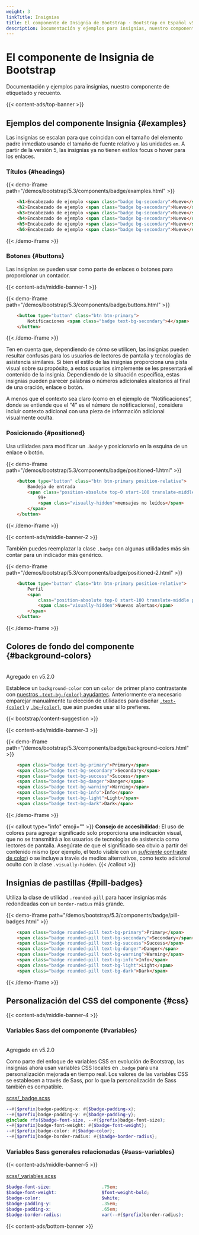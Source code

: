 ```yaml
---
weight: 3
linkTitle: Insignias
title: El componente de Insignia de Bootstrap · Bootstrap en Español v5.3
description: Documentación y ejemplos para insignias, nuestro componente de etiquetado y recuento.
---
```


# El componente de Insignia de Bootstrap

Documentación y ejemplos para insignias, nuestro componente de etiquetado y recuento.

{{< content-ads/top-banner >}}

Ejemplos del componente Insignia {#examples}
---------------------

Las insignias se escalan para que coincidan con el tamaño del elemento padre inmediato usando el tamaño de fuente relativo y las unidades `em`. A partir de la versión 5, las insignias ya no tienen estilos focus o hover para los enlaces.

### Títulos {#headings}

{{< demo-iframe path="/demos/bootstrap/5.3/components/badge/examples.html" >}}
```html {filename="HTML"}
    <h1>Encabezado de ejemplo <span class="badge bg-secondary">Nuevo</span></h1>
    <h2>Encabezado de ejemplo <span class="badge bg-secondary">Nuevo</span></h2>
    <h3>Encabezado de ejemplo <span class="badge bg-secondary">Nuevo</span></h3>
    <h4>Encabezado de ejemplo <span class="badge bg-secondary">Nuevo</span></h4>
    <h5>Encabezado de ejemplo <span class="badge bg-secondary">Nuevo</span></h5>
    <h6>Encabezado de ejemplo <span class="badge bg-secondary">Nuevo</span></h6>
```
{{< /demo-iframe >}}

### Botones {#buttons}

Las insignias se pueden usar como parte de enlaces o botones para proporcionar un contador.

{{< content-ads/middle-banner-1 >}}

{{< demo-iframe path="/demos/bootstrap/5.3/components/badge/buttons.html" >}}
```html {filename="HTML"}
    <button type="button" class="btn btn-primary">
        Notificaciones <span class="badge text-bg-secondary">4</span>
    </button>
```
{{< /demo-iframe >}}

Ten en cuenta que, dependiendo de cómo se utilicen, las insignias pueden resultar confusas para los usuarios de lectores de pantalla y tecnologías de asistencia similares. Si bien el estilo de las insignias proporciona una pista visual sobre su propósito, a estos usuarios simplemente se les presentará el contenido de la insignia. Dependiendo de la situación específica, estas insignias pueden parecer palabras o números adicionales aleatorios al final de una oración, enlace o botón.

A menos que el contexto sea claro (como en el ejemplo de “Notificaciones”, donde se entiende que el “4” es el número de notificaciones), considera incluir contexto adicional con una pieza de información adicional visualmente oculta.

### Posicionado {#positioned}

Usa utilidades para modificar un `.badge` y posicionarlo en la esquina de un enlace o botón.

{{< demo-iframe path="/demos/bootstrap/5.3/components/badge/positioned-1.html" >}}
```html {filename="HTML"}
    <button type="button" class="btn btn-primary position-relative">
        Bandeja de entrada
        <span class="position-absolute top-0 start-100 translate-middle badge rounded-pill bg-danger">
            99+
            <span class="visually-hidden">mensajes no leídos</span>
        </span>
    </button>
```
{{< /demo-iframe >}}

{{< content-ads/middle-banner-2 >}}

También puedes reemplazar la clase `.badge` con algunas utilidades más sin contar para un indicador más genérico.

{{< demo-iframe path="/demos/bootstrap/5.3/components/badge/positioned-2.html" >}}
```html {filename="HTML"}
    <button type="button" class="btn btn-primary position-relative">
        Perfil
        <span
            class="position-absolute top-0 start-100 translate-middle p-2 bg-danger border border-light rounded-circle">
            <span class="visually-hidden">Nuevas alertas</span>
        </span>
    </button>
```
{{< /demo-iframe >}}

Colores de fondo del componente {#background-colors}
--------------------------------------

<br/>
<span class="py-1 px-3 text-green-700 border border-green-700 rounded-md">Agregado en v5.2.0</span>

Establece un `background-color` con un `color` de primer plano contrastante con [nuestros `.text-bg-{color}` ayudantes](/bootstrap/5.3/helpers/color-background). Anteriormente era necesario emparejar manualmente tu elección de utilidades para diseñar [`.text-{color}`](/bootstrap/5.3/utilities/colors) y [`.bg-{color}`](/bootstrap/5.3/utilities/background), que aún puedes usar si lo prefieres.

{{< bootstrap/content-suggestion >}}

{{< content-ads/middle-banner-3 >}}

{{< demo-iframe path="/demos/bootstrap/5.3/components/badge/background-colors.html" >}}
```html {filename="HTML"}
    <span class="badge text-bg-primary">Primary</span>
    <span class="badge text-bg-secondary">Secondary</span>
    <span class="badge text-bg-success">Success</span>
    <span class="badge text-bg-danger">Danger</span>
    <span class="badge text-bg-warning">Warning</span>
    <span class="badge text-bg-info">Info</span>
    <span class="badge text-bg-light">Light</span>
    <span class="badge text-bg-dark">Dark</span>
```
{{< /demo-iframe >}}

{{< callout type="info" emoji="" >}}
**Consejo de accesibilidad:** El uso de colores para agregar significado solo proporciona una indicación visual, que no se transmitirá a los usuarios de tecnologías de asistencia como lectores de pantalla. Asegúrate de que el significado sea obvio a partir del contenido mismo (por ejemplo, el texto visible con un [_suficiente_ contraste de color](/bootstrap/5.3/getting-started/accessibility#color-contrast)) o se incluye a través de medios alternativos, como texto adicional oculto con la clase `.visually-hidden`.
{{< /callout >}}

Insignias de pastillas {#pill-badges}
--------------------------------------

Utiliza la clase de utilidad `.rounded-pill` para hacer insignias más redondeadas con un `border-radius` más grande.

{{< demo-iframe path="/demos/bootstrap/5.3/components/badge/pill-badges.html" >}}
```html {filename="HTML"}
    <span class="badge rounded-pill text-bg-primary">Primary</span>
    <span class="badge rounded-pill text-bg-secondary">Secondary</span>
    <span class="badge rounded-pill text-bg-success">Success</span>
    <span class="badge rounded-pill text-bg-danger">Danger</span>
    <span class="badge rounded-pill text-bg-warning">Warning</span>
    <span class="badge rounded-pill text-bg-info">Info</span>
    <span class="badge rounded-pill text-bg-light">Light</span>
    <span class="badge rounded-pill text-bg-dark">Dark</span>
```
{{< /demo-iframe >}}

Personalización del CSS del componente {#css}
-----------

{{< content-ads/middle-banner-4 >}}

### Variables Sass del componente {#variables}

<br/>
<span class="py-1 px-3 text-green-700 border border-green-700 rounded-md">Agregado en v5.2.0</span>

Como parte del enfoque de variables CSS en evolución de Bootstrap, las insignias ahora usan variables CSS locales en `.badge` para una personalización mejorada en tiempo real. Los valores de las variables CSS se establecen a través de Sass, por lo que la personalización de Sass también es compatible.

[scss/_badge.scss](https://github.com/twbs/bootstrap/blob/v5.3.2/scss/_badge.scss)

```scss {filename="scss/_badge.scss"}
--#{$prefix}badge-padding-x: #{$badge-padding-x};
--#{$prefix}badge-padding-y: #{$badge-padding-y};
@include rfs($badge-font-size, --#{$prefix}badge-font-size);
--#{$prefix}badge-font-weight: #{$badge-font-weight};
--#{$prefix}badge-color: #{$badge-color};
--#{$prefix}badge-border-radius: #{$badge-border-radius};
```

### Variables Sass generales relacionadas {#sass-variables}

{{< content-ads/middle-banner-5 >}}

[scss/_variables.scss](https://github.com/twbs/bootstrap/blob/v5.3.2/scss/_variables.scss)

```scss {filename="scss/_variables.scss"}
$badge-font-size:                   .75em;
$badge-font-weight:                 $font-weight-bold;
$badge-color:                       $white;
$badge-padding-y:                   .35em;
$badge-padding-x:                   .65em;
$badge-border-radius:               var(--#{$prefix}border-radius);
```

{{< content-ads/bottom-banner >}}
